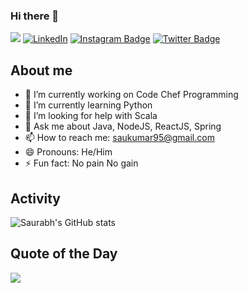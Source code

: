 ### Hi there 👋

![](https://komarev.com/ghpvc/?username=saukumar95) [![LinkedIn](https://img.shields.io/badge/-LinkedIn-De76a8?style=flat-square&logo=Linkedin&logoColor=blue&color=white)](https://www.linkedin.com/in/saurabhkumarrr/) [![Instagram Badge](https://img.shields.io/badge/-Instagram-e4405f?style=flat-square&logo=Instagram&logoColor=red&color=white)](https://www.instagram.com/that.confused.bihari/) [![Twitter Badge](https://img.shields.io/badge/-Twitter-e4405f?style=flat-square&logo=Twitter&logoColor=blue&color=white)](https://twitter.com/saukumar95)



## About me

- 🔭 I’m currently working on Code Chef Programming
- 🌱 I’m currently learning Python
- 🤔 I’m looking for help with Scala
- 💬 Ask me about Java, NodeJS, ReactJS, Spring
- 📫 How to reach me: saukumar95@gmail.com
- 😄 Pronouns: He/Him
- ⚡ Fun fact: No pain No gain

## Activity

![Saurabh's GitHub stats](https://github-readme-stats.vercel.app/api?username=saukumar95&show_icons=true&theme=dark)

## Quote of the Day

<p align="left">
  <img src="https://quotes-github-readme.vercel.app/api?type=horizontal&theme=light)](https://github.com/PiyushSuthar/github-readme-quotes" />
</p>

<!--
**saukumar95/saukumar95** is a ✨ _special_ ✨ repository because its `README.md` (this file) appears on your GitHub profile.

Here are some ideas to get you started:

- 🔭 I’m currently working on ...
- 🌱 I’m currently learning ...
- 👯 I’m looking to collaborate on ...
- 🤔 I’m looking for help with ...
- 💬 Ask me about ...
- 📫 How to reach me: ...
- 😄 Pronouns: ...
- ⚡ Fun fact: ...
-->
